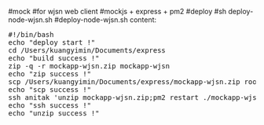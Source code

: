 #mock
#for wjsn web client
#mockjs + express + pm2
#deploy
#sh deploy-node-wjsn.sh
#deploy-node-wjsn.sh content:
<pre>
#!/bin/bash
echo "deploy start !"
cd /Users/kuangyimin/Documents/express
echo "build success !"
zip -q -r mockapp-wjsn.zip mockapp-wjsn
echo "zip success !"
scp /Users/kuangyimin/Documents/express/mockapp-wjsn.zip root@139.199.113.45:~
echo "scp success !"
ssh anitak 'unzip mockapp-wjsn.zip;pm2 restart ./mockapp-wjsn/bin/www;exit'
echo "ssh success !"
echo "unzip success !"
</pre>